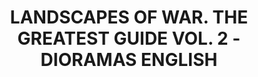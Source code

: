 ---
layout: product
title: "LANDSCAPES OF WAR. THE GREATEST GUIDE VOL. 2 - DIORAMAS   ENGLISH"
price: "5400" 
desc: "Knjiga"
img_path: "/assets/img/EURO-0008.jpg"
brand: "AMMO"
available: false
special_offer: false
new: false
soon: false
cat: "090000"
subcat: "090100"
subsubcat: "090101"
sifra: "EURO-0008"
popular: false
---